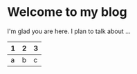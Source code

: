 # Welcome to my blog

I'm glad you are here. I plan to talk about ...

|1|2|3|
|---|---|---|
|a|b|c|
